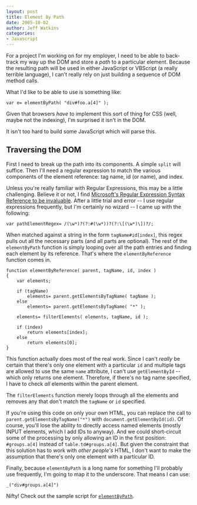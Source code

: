 ```yaml
---
layout: post
title: Element By Path
date: 2005-10-02
author: Jeff Watkins
categories:
- Javascript
---
```


For a project I'm working on for my employer, I need to be able to back-track my way up the DOM and store a *path* to a particular element. Because the resulting path will be used in either JavaScript or VBScript (a really terrible language), I can't really rely on just building a sequence of DOM method calls.

What I'd like to be able to use is something like:

    var e= elementByPath( "div#foo.a[4]" );

Given that browsers *have* to implement this sort of thing for CSS (well, maybe not the indexing), I'm surprised it isn't in the DOM.

It isn't too hard to build some JavaScript which will parse this.
<!--more-->
## Traversing the DOM ##

First I need to break up the path into its components. A simple `split` will suffice. Then I'll need a regular expression to match the various components of the element reference: tag name, id (or name), and index.

Unless you're really familiar with Regular Expressions, this may be a little challenging. Believe it or not, I find [Microsoft's Regular Expression Syntax Reference to be invaluable](http://msdn.microsoft.com/library/default.asp?url=/library/en-us/script56/html/js56jsgrpregexpsyntax.asp). After a little trial and error -- I use regular expressions frequently, but I'm certainly no wizard -- I came up with the following:

	var pathElementRegex= /(\w*)?(?:#(\w*))?(?:\[(\w*)\])?/;

When matched against a string in the form `tagName#id[index]`, this regex pulls out all the necessary parts (and all parts are optional). The rest of the `elementByPath` function is simply looping over all the path entries and finding each element by its reference. That's where the `elementByReference` function comes in.

	function elementByReference( parent, tagName, id, index )
	{
		var elements;
		
		if (tagName)
			elements= parent.getElementsByTagName( tagName );
		else
			elements= parent.getElementsByTagName( "*" );

		elements= filterElements( elements, tagName, id );
		
		if (index)
			return elements[index];
		else
			return elements[0];
	}

This function actually does most of the real work. Since I can't *really* be certain that there's only one element with a particular `id` and multiple tags are allowed to use the same `name` attribute, I can't use `getElementById` -- which only returns one element. Therefore, if there's no tag name specified, I have to check *all* elements within the parent element.

The `filterElements` function merely loops through all the elements and removes any that don't match the `tagName` or `id` specified.

If you're using this code on only your own HTML, you can replace the call to `parent.getElementsByTagName("*")` with `document.getElementById(id)`. Of course, you'll lose the ability to directly access named elements (mostly INPUT elements, which I add IDs to anyway). And we could short-circuit some of the processing by only allowing an ID in the first position: `#groups.a[4]` instead of `table.td#groups.a[4]`. But given the constraint that this solution has to work with *other people's* HTML, I don't want to make the assumption that there's only one element with a particular ID.

Finally, because `elementByPath` is a long name for something I'll probably use frequently, I'm going to map it to the underscore. That means I can use:

	_("div#groups.a[4]")

Nifty! Check out the sample script for [`elementByPath`](http://metrocat.org/scripts/element-by-path.js).